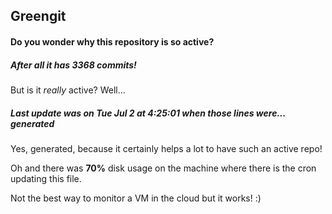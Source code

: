 ## Greengit

#### Do you wonder why this repository is so active?

##### After all it has 3368 commits!

But is it *really* active? Well...

##### Last update was on Tue Jul 2 at 4:25:01 when those lines were... generated

Yes, generated, because it certainly helps a lot to have such an active repo!

Oh and there was **70%** disk usage on the machine
where there is the cron updating this file.

Not the best way to monitor a VM in the cloud but it works! :)
